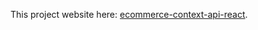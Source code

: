 

This project website here: [ecommerce-context-api-react](https://ecommerce-context-api-harvel.herokuapp.com/).

